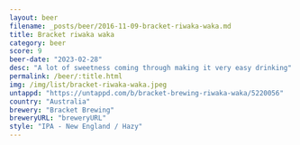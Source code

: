 ```yaml
---
layout: beer
filename: _posts/beer/2016-11-09-bracket-riwaka-waka.md
title: Bracket riwaka waka
category: beer
score: 9
beer-date: "2023-02-28"
desc: "A lot of sweetness coming through making it very easy drinking"
permalink: /beer/:title.html
img: /img/list/bracket-riwaka-waka.jpeg
untappd: "https://untappd.com/b/bracket-brewing-riwaka-waka/5220056"
country: "Australia"
brewery: "Bracket Brewing"
breweryURL: "breweryURL"
style: "IPA - New England / Hazy"
---
```

